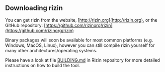 ## Downloading rizin

You can get rizin from the website, [http://rizin.org](http://rizin.org),
or the GitHub repository: [https://github.com/rizinorg/rizin](https://github.com/rizinorg/rizin)

Binary packages will soon be available for most common platforms (e.g. Windows, MacOS, Linux), however you can still compile rizin yourself for many other architectures/operating systems.

Please have a look at file [BUILDING.md](https://github.com/rizinorg/rizin/blob/dev/BUILDING.md) in Rizin repository for more detailed instructions on how to build the tool.